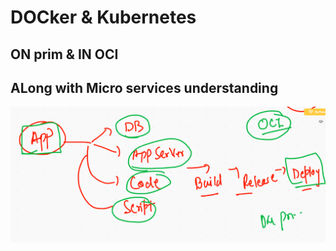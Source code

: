 # DOCker & Kubernetes 

## ON prim & IN OCI 

## ALong with Micro services understanding 

<img src="way.png">

